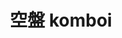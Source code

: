 ---
title: "空盤 komboi"
description: "空盤 komboi"
layout: shop
keywords:
  - 美食競賽
  - 台灣美食
  - 美食精選
datePublished: "2025-06-30"
dateModified: "2025-07-06"
city: "台北市"
district: "大安區"
address: "台北市大安區敦化南路一段270巷28號-8號"
phone: "0287720372"
geo: "25.038922335697148, 121.54677454211945"
google_map: "https://maps.app.goo.gl/vHQVDUAG4B4r3qJL7"
footinder: "https://footinder.com.tw/%E5%8F%B0%E5%8C%97%E5%B8%82%E5%A4%A7%E5%AE%89%E5%8D%80/8683/"
official: "https://www.instagram.com/komboi_taipei/"
award:
  - name: "500盤"
    year: "2024"
    entries:
      - dishes:
          - "豆花|時令魚|龍蒿"

---